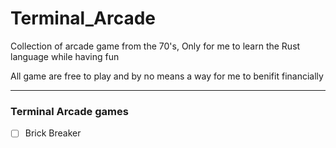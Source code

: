 # Terminal_Arcade

Collection of arcade game from the 70's, Only for me to learn the Rust language while having fun

All game are free to play and by no means a way for me to benifit financially 

---

### Terminal Arcade games

- [ ] Brick Breaker
